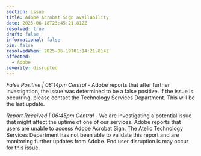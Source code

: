 ```yaml
---
section: issue
title: Adobe Acrobat Sign availability
date: 2025-06-18T23:45:21.812Z
resolved: true
draft: false
informational: false
pin: false
resolvedWhen: 2025-06-19T01:14:21.814Z
affected:
  - Adobe
severity: disrupted
---
```

*False Positive | 08:14pm Central* - Adobe reports that after further investigation, the issue was determined to be a false positive. If the issue is occurring, please contact the Technology Services Department. This will be the last update.

*Report Received | 06:45pm Central* - We are investigating a potential issue that might affect the uptime of one of our services. Adobe reports that users are unable to access Adobe Acrobat Sign. The Atelic Technology Services Department has not been able to validate this report and are monitoring further updates from Adobe. End user disruption is may occur for this issue.